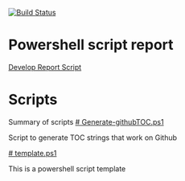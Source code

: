 [![Build Status](https://dev.azure.com/familie-boers/Powershell/_apis/build/status/LeonB87.Powershell-Scripts?branchName=develop)](https://dev.azure.com/familie-boers/Powershell/_build/latest?definitionId=10&branchName=develop) 

# Powershell script report 
[Develop Report Script](https://pscodehealth.blob.core.windows.net/pscodehealthcontainer/develop-PSCodeHealthReport.html) 

# Scripts 
Summary of scripts
[# Generate-githubTOC.ps1]() 
 
Script to generate TOC strings that work on Github 
 

[# template.ps1](.\Powershell\scripts\/Generate-GithubTOC/Generate-githubTOC.md) 
 
This is a powershell script template 
 


